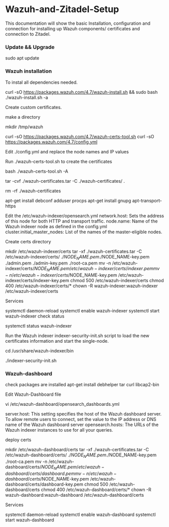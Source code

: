 # Wazuh-and-Zitadel-Setup
This documentation will show the basic Installation, configuration and connection for installing  up Wazuh components/ certificates and connection to Zitadel.

### Update && Upgrade

sudo apt update


### Wazuh installation

To instal all dependencies needed.
 
curl -sO https://packages.wazuh.com/4.7/wazuh-install.sh && sudo bash ./wazuh-install.sh -a

Create custom certificates.

make a directory  

mkdir /tmp/wazuh

curl -sO https://packages.wazuh.com/4.7/wazuh-certs-tool.sh
curl -sO https://packages.wazuh.com/4.7/config.yml


Edit ./config.yml and replace the node names and IP values 

Run ./wazuh-certs-tool.sh to create the certificates

bash ./wazuh-certs-tool.sh -A

tar -cvf ./wazuh-certificates.tar -C ./wazuh-certificates/ .

rm -rf ./wazuh-certificates

apt-get install debconf adduser procps
apt-get install gnupg apt-transport-https

Edit the /etc/wazuh-indexer/opensearch.yml 
network.host: Sets the address of this node for both HTTP and transport traffic. 
node.name: Name of the Wazuh indexer node as defined in the config.yml
cluster.initial_master_nodes: List of the names of the master-eligible nodes. 

Create certs directory

mkdir /etc/wazuh-indexer/certs
tar -xf ./wazuh-certificates.tar -C /etc/wazuh-indexer/certs/ ./$NODE_NAME.pem ./$NODE_NAME-key.pem ./admin.pem ./admin-key.pem ./root-ca.pem
mv -n /etc/wazuh-indexer/certs/$NODE_NAME.pem /etc/wazuh-indexer/certs/indexer.pem
mv -n /etc/wazuh-indexer/certs/$NODE_NAME-key.pem /etc/wazuh-indexer/certs/indexer-key.pem
chmod 500 /etc/wazuh-indexer/certs
chmod 400 /etc/wazuh-indexer/certs/*
chown -R wazuh-indexer:wazuh-indexer /etc/wazuh-indexer/certs

Services

systemctl daemon-reload
systemctl enable wazuh-indexer
systemctl start wazuh-indexer
check status

systemctl status wazuh-indexer

Run the Wazuh indexer indexer-security-init.sh script  to load the new certificates information and start the single-node.

cd /usr/share/wazuh-indexer/bin

./indexer-security-init.sh

### Wazuh-dashboard

check packages are installed
apt-get install debhelper tar curl libcap2-bin 

Edit Wazuh-Dashboard file

vi /etc/wazuh-dashboard/opensearch_dashboards.yml

server.host: This setting specifies the host of the Wazuh dashboard server. To allow remote users to connect, set the value to the IP address or DNS name of the Wazuh dashboard server
opensearch.hosts: The URLs of the Wazuh indexer instances to use for all your queries. 


deploy certs

mkdir /etc/wazuh-dashboard/certs
tar -xf ./wazuh-certificates.tar -C /etc/wazuh-dashboard/certs/ ./$NODE_NAME.pem ./$NODE_NAME-key.pem ./root-ca.pem
mv -n /etc/wazuh-dashboard/certs/$NODE_NAME.pem /etc/wazuh-dashboard/certs/dashboard.pem
mv -n /etc/wazuh-dashboard/certs/$NODE_NAME-key.pem /etc/wazuh-dashboard/certs/dashboard-key.pem
chmod 500 /etc/wazuh-dashboard/certs
chmod 400 /etc/wazuh-dashboard/certs/*
chown -R wazuh-dashboard:wazuh-dashboard /etc/wazuh-dashboard/certs

Services

systemctl daemon-reload
systemctl enable wazuh-dashboard
systemctl start wazuh-dashboard

